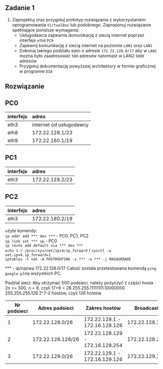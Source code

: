 Zadanie 1
---------

1. Zaprojektuj oraz przygotuj prototyp rozwiązania z wykorzystaniem oprogramowania ``VirtualBox`` lub podobnego. 
Zaproponuj rozwiązanie spełniające poniższe wymagania:
   * Usługodawca zapewnia domunikację z siecią internet poprzez interfejs ``eth0`` ``PC0``
   * Zapewnij komunikację z siecią internet na poziomie ``LAN1`` oraz ``LAN2``
   * Dokonaj takiego podziału sieci o adresie ``172.22.128.0/17`` aby w ``LAN1`` można było zaadresować ``500`` adresów natomiast w LAN2 ``5000`` adresów    
   * Przygotuj dokumentację powyższej architektury w formie graficznej w programie ``DIA``
 
Rozwiązanie
-----------

PC0  
-------------------
|  interfejs   | adres  |
|:-------------| :------| 
| eth3 | internet od usługodawcy  |
| eth8 | 172.22.128.1/23  |
| eth9 | 172.22.160.1/19  |

PC1  
----------------
|  interfejs   | adres  |
|:-------------| :------| 
| eth3 | 172.22.128.2/23 |


PC2  
------------------
|  interfejs   | adres  |
|:-------------| :------| 
| eth3 | 172.22.160.2/19 |


użyte komendy: </br>
``ip addr add *** dev ***`` - PC0, PC1, PC2 </br> 
``ip link set *** up`` - PC0 </br>
``ip route add default via *** dev ***`` </br>
``echo 1 > /proc/sys/net/ipv4/ip_forward`` / ``sysctl -w net.ipv4.ip_forward=1``</br>
``iptables -t nat -A POSTROUTING -s *** -o *** -j MASQUERADE`` </br>

*** - ip/nazwa
172.22.128.0/17
Całość została przetestowana komendą ``ping google.pl``na wszystkich PC.

Podział sieci:
Aby otrzymać 500 podsieci, należy pożyczyć z części hosta 2n >= 500, n = 9, czyli 17+9 = 26
255.255.11111111.10000000 
255.255.255.128
2^7-2 hostów, czyli 126 hostów

|Nr podsieci    |     Adres podsieci    |          Zakres hostów                     |           Broadcast         |
|---------------|-----------------------|--------------------------------------------|-----------------------------|
|     1         |   172.22.128.0/26     |   172.22.128.1 - 172.16.128.126            |          172.22.128.127     |
|     2         |   172.22.128.128/26   |   172.22.128.129 - 172.16.128.254          |          172.22.128.255     |
|     3         |   172.22.129.0/26     |   172.22.129.1 - 172.16.129.126            |          172.22.129.127     |
